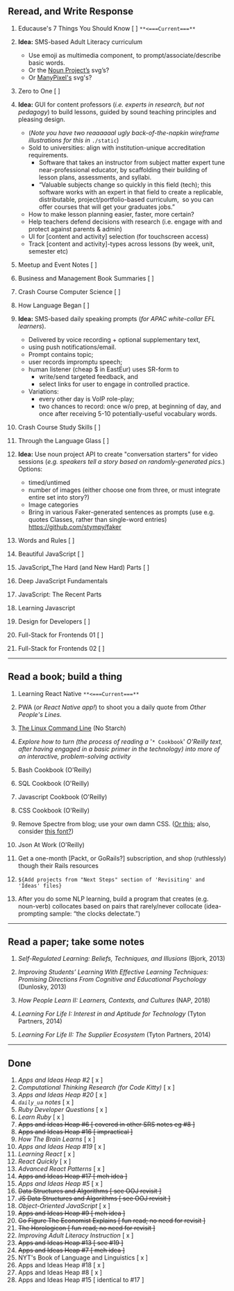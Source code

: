 ## Reread, and Write Response

1. Educause's 7 Things You Should Know [ ]  `**<===Current===**`

1. **Idea:** SMS-based Adult Literacy curriculum

   - Use emoji as multimedia component, to prompt/associate/describe basic words.
   - Or the [Noun Project’s](https://thenounproject.com/browse/) svg’s?
   - Or [ManyPixel's](https://gallery.manypixels.co/) svg's?

1. Zero to One [ ]

1. **Idea:** GUI for content professors (_i.e. experts in research, but not pedagogy_) to build lessons, guided by sound teaching principles and pleasing design.

   - (_Note you have two reaaaaaal ugly back-of-the-napkin wireframe illustrations for this in_ `./static`)
   - Sold to universities: align with institution-unique accreditation requirements.
     - Software that takes an instructor from subject matter expert tune near-professional educator, by scaffolding their building of lesson plans, assessments, and syllabi.
     - “Valuable subjects change so quickly in this field (tech); this software works with an expert in that field to create a replicable, distributable, project/portfolio-based curriculum,  so you can offer courses that will get your graduates jobs.”
   - How to make lesson planning easier, faster, more certain?
   - Help teachers defend decisions with research (i.e. engage with and protect against parents & admin)
   - UI for \[content and activity\] selection (for touchscreen access)
   - Track \[content and activity\]-types across lessons (by week, unit, semester etc)

1. Meetup and Event Notes [ ]

1. Business and Management Book Summaries [ ]

1. Crash Course Computer Science [ ]

1. How Language Began [ ]

1. **Idea:** SMS-based daily speaking prompts (_for APAC white-collar EFL learners_).

   - Delivered by voice recording + optional supplementary text,
   - using push notifications/email.
   - Prompt contains topic;
   - user records impromptu speech;
   - human listener (cheap \$ in EastEur) uses SR-form to
     - write/send targeted feedback, and
     - select links for user to engage in controlled practice.
   - Variations:
     - every other day is VoIP role-play;
     - two chances to record: once w/o prep, at beginning of day, and once after receiving 5-10 potentially-useful vocabulary words.

1. Crash Course Study Skills [ ]

1. Through the Language Glass [ ]

1. **Idea:** Use noun project API to create "conversation starters" for video sessions (_e.g. speakers tell a story based on randomly-generated pics._) Options: 
    
    - timed/untimed 
    - number of images (either choose one from three, or must integrate entire set into story?) 
    - Image categories 
    - Bring in various Faker-generated sentences as prompts (use e.g. quotes Classes, rather than single-word entries) https://github.com/stympy/faker

1. Words and Rules [ ]

1. Beautiful JavaScript [ ]
1. JavaScript_The Hard (and New Hard) Parts [ ]
1. Deep JavaScript Fundamentals
1. JavaScript: The Recent Parts
1. Learning Javascript

1. Design for Developers [ ]

1. Full-Stack for Frontends 01 [ ] 
1. Full-Stack for Frontends 02 [ ]

---

## Read a book; build a thing

1. Learning React Native `**<===Current===**` 

1. PWA (_or React Native app!_) to shoot you a daily quote from _Other People's Lines._

1. [The Linux Command Line](http://linuxcommand.org/tlcl.php) (No Starch)

1. _Explore how to turn (the process of reading a_ '`* Cookbook`' _O'Reilly text, after having engaged in a basic primer in the technology) into more of an interactive, problem-solving activity_

1. Bash Cookbook (O'Reilly)

1. SQL Cookbook (O'Reilly)

1. Javascript Cookbook (O'Reilly)

1. CSS Cookbook (O'Reilly)

1. Remove Spectre from blog; use your own damn CSS. ([Or this](https://github.com/dbohdan/classless-css); also, consider [this font?](https://public-sans.digital.gov/))

1. Json At Work (O'Reilly)

1. Get a one-month [Packt, or GoRails?] subscription, and shop (ruthlessly) though their Rails resources

1. `${Add projects from "Next Steps" section of 'Revisiting' and 'Ideas' files}`

1. After you do some NLP learning, build a program that creates (e.g. noun-verb) collocates based on pairs that rarely/never collocate (idea-prompting sample: “the clocks delectate.”)

---

## Read a paper; take some notes

1. _Self-Regulated Learning: Beliefs, Techniques, and Illusions_ (Bjork, 2013)

1. _Improving Students’ Learning With Effective Learning Techniques: Promising Directions From Cognitive and Educational Psychology_ (Dunlosky, 2013)

1. _How People Learn II: Learners, Contexts, and Cultures_ (NAP, 2018)

1. _Learning For Life I: Interest in and Aptitude for Technology_ (Tyton Partners, 2014)

1. _Learning For Life II: The Supplier Ecosystem_ (Tyton Partners, 2014)


---

## Done
1. _Apps and Ideas Heap #2_ [ x ]
1. _Computational Thinking Research (for Code Kitty)_ [ x ]
1. _Apps and Ideas Heap #20_ [ x ]
1. _`daily_ua` notes_ [ x ]
1. _Ruby Developer Questions_ [ x ]
1. _Learn Ruby_ [ x ]
1. ~~Apps and Ideas Heap #6 [ covered in other SRS notes eg #8 ]~~
1. ~~Apps and Ideas Heap #16 [ impractical ]~~
1. _How The Brain Learns_ [ x ]
1. _Apps and Ideas Heap #19_ [ x ]
1. _Learning React_ [ x ]
1. _React Quickly_ [ x ]
1. _Advanced React Patterns_ [ x ]
1. ~~Apps and Ideas Heap #17 [ meh idea ]~~
1. _Apps and Ideas Heap #5_ [ x ]
1. ~~Data Structures and Algorithms [ see OOJ revisit ]~~
1. ~~JS Data Structures and Algorithms [ see OOJ revisit ]~~
1. _Object-Oriented JavaScript_ [ x ]
1. ~~Apps and Ideas Heap #9 [ meh idea ]~~
1. ~~Go Figure The Economist Explains [ fun read; no need for revisit ]~~
1. ~~The Horologicon [ fun read; no need for revisit ]~~
1. _Improving Adult Literacy Instruction_ [ x ]
1. ~~Apps and Ideas Heap #13 [ see #19 ]~~
1. ~~Apps and Ideas Heap #7 [ meh idea ]~~
1. NYT's Book of Language and Linguistics [ x ] 
1. Apps and Ideas Heap #18 [ x ]
1. Apps and Ideas Heap #8 [ x ]
1. Apps and Ideas Heap #15 [ identical to #17 ]